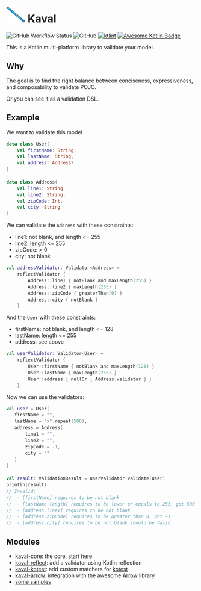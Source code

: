 # <img src="./documentation/src/orchid/resources/assets/logo/kaval.svg" alt="Kaval" width="50"> Kaval


![GitHub Workflow Status](https://img.shields.io/github/workflow/status/monkeypatchio/kaval/CI)
![GitHub](https://img.shields.io/github/license/monkeypatchio/kaval)
[![ktlint](https://img.shields.io/badge/code%20style-%E2%9D%A4-FF4081.svg)](https://ktlint.github.io/)
[![Awesome Kotlin Badge](https://kotlin.link/awesome-kotlin.svg)](https://github.com/KotlinBy/awesome-kotlin)

This is a Kotlin multi-platform library to validate your model.

## Why

The goal is to find the right balance between conciseness, expressiveness, and composability to validate POJO.

Or you can see it as a validation DSL.

## Example

We want to validate this model

```kotlin
data class User(
    val firstName: String,
    val lastName: String,
    val address: Address?
)

data class Address(
    val line1: String,
    val line2: String,
    val zipCode: Int,
    val city: String
)
```

We can validate the `Address` with these constraints:

- line1: not blank, and length <= 255
- line2: length <= 255
- zipCode: > 0
- city: not blank

```kotlin
val addressValidator: Validator<Address> =
    reflectValidator {
        Address::line1 { notBlank and maxLength(255) }
        Address::line2 { maxLength(255) }
        Address::zipCode { greaterThan(0) }
        Address::city { notBlank }
    }
```

And the `User` with these constraints:

- firstName: not blank, and length <= 128
- lastName: length <= 255
- address: see above

```kotlin
val userValidator: Validator<User> =
    reflectValidator {
        User::firstName { notBlank and maxLength(128) }
        User::lastName { maxLength(255) }
        User::address { nullOr { Address.validator } }
    }
```

Now we can use the validators:

```kotlin
val user = User(
   firstName = "",
   lastName = "x".repeat(500),
   address = Address(
       line1 = "",
       line2 = "",
       zipCode = -1,
       city = ""
   )
)

val result: ValidationResult = userValidator.validate(user)
println(result)
// Invalid:
//  - [firstName] requires to be not blank
//  - [lastName.length] requires to be lower or equals to 255, got 500
//  - [address.line1] requires to be not blank
//  - [address.zipCode] requires to be greater than 0, got -1
//  - [address.city] requires to be not blank should be Valid
```

## Modules

* [kaval-core](./kaval-core): the core, start here
* [kaval-reflect](./kaval-reflect): add a validator using Kotlin reflection
* [kaval-kotest](./kaval-kotest): add custom matchers for [kotest](https://github.com/kotest/kotest)
* [kaval-arrow](./kaval-arrow): integration with the awesome [Arrow](https://arrow-kt.io) library
* [some samples](./samples/src/main/kotlin)
